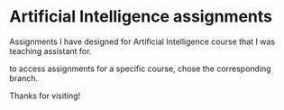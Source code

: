 # Artificial Intelligence assignments
Assignments I have designed for Artificial Intelligence course that I was teaching assistant for.

to access assignments for a specific course, chose the corresponding branch.

Thanks for visiting!
